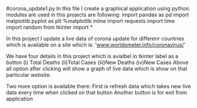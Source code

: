 #corona_update1.py
In this file I create a graphical application using python. modules are used in this projects are following:
import pandas as pd
import matplotlib.pyplot as plt
%matplotlib inline
import requests
import time
import random
from tkinter import *

In this project I update a live data of corona update for differenr countries which is available on a site which is:
 'www.worldometer.info/coronavirus/'
 
 We have four details in this project which is avialbel in tkinter label as a button
 (i) Total Deaths
 (ii)Total Cases
 (iii)New Deaths
 (iv)New Cases
 Above all option after clicking will show a graph of live data which is show on that particular website.
 
 Two more option is available there:
 First is refresh data which takes new live data every time when clicked on that button
 Another button is for exit from application
